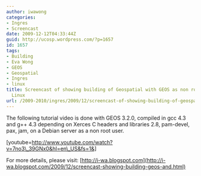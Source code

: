 ```yaml
---
author: iwawong
categories:
- Ingres
- Screencast
date: 2009-12-12T04:33:44Z
guid: http://ucosp.wordpress.com/?p=1657
id: 1657
tags:
- Building
- Eva Wong
- GEOS
- Geospatial
- Ingres
- linux
title: Screencast of showing building of Geospatial with GEOS as non root user on
  Linux
url: /2009-2010/ingres/2009/12/screencast-of-showing-building-of-geospatial-with-geos-as-non-root-user-on-linux/
---
```


The following tutorial video is done with GEOS 3.2.0, compiled in gcc 4.3 and g++ 4.3 depending on Xerces C headers and libraries 2.8, pam-devel, pax, jam, on a Debian server as a non root user.

[youtube=http://www.youtube.com/watch?v=7no3\_39GNx0&hl=en\_US&fs=1&]

For more details, please visit: [http://i-wa.blogspot.com](http://i-wa.blogspot.com/2009/12/screencast-showing-building-geos-and.html)